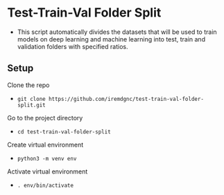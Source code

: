 # Test-Train-Val Folder Split
 * This script automatically divides the datasets that will be used to train models on deep learning and machine learning into test, train and validation folders with specified ratios.

## Setup
Clone the repo

 * `git clone https://github.com/iremdgnc/test-train-val-folder-split.git` 

Go to the project directory

 * `cd test-train-val-folder-split`
 
Create virtual environment

 * `python3 -m venv env`
 
Activate virtual environment

 * `. env/bin/activate`
